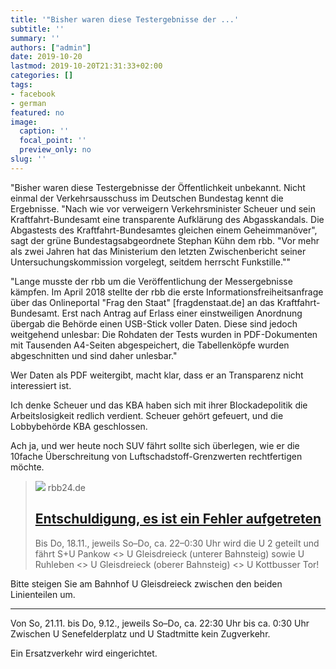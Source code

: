 ```yaml
---
title: '"Bisher waren diese Testergebnisse der ...'
subtitle: ''
summary: ''
authors: ["admin"]
date: 2019-10-20
lastmod: 2019-10-20T21:31:33+02:00
categories: []
tags:
- facebook
- german
featured: no
image:
  caption: ''
  focal_point: ''
  preview_only: no
slug: ''
---
```

"Bisher waren diese Testergebnisse der Öffentlichkeit unbekannt. Nicht einmal der Verkehrsausschuss im Deutschen Bundestag kennt die Ergebnisse. "Nach wie vor verweigern Verkehrsminister Scheuer und sein Kraftfahrt-Bundesamt eine transparente Aufklärung des Abgasskandals. Die Abgastests des Kraftfahrt-Bundesamtes gleichen einem Geheimmanöver", sagt der grüne Bundestagsabgeordnete Stephan Kühn dem rbb. "Vor mehr als zwei Jahren hat das Ministerium den letzten Zwischenbericht seiner Untersuchungskommission vorgelegt, seitdem herrscht Funkstille.""

"Lange musste der rbb um die Veröffentlichung der Messergebnisse kämpfen. Im April 2018 stellte der rbb die erste Informationsfreiheitsanfrage über das Onlineportal "Frag den Staat" [fragdenstaat.de] an das Kraftfahrt-Bundesamt. Erst nach Antrag auf Erlass einer einstweiligen Anordnung übergab die Behörde einen USB-Stick voller Daten. Diese sind jedoch weitgehend unlesbar: Die Rohdaten der Tests wurden in PDF-Dokumenten mit Tausenden A4-Seiten abgespeichert, die Tabellenköpfe wurden abgeschnitten und sind daher unlesbar."

Wer Daten als PDF weitergibt, macht klar, dass er an Transparenz nicht interessiert ist. 

Ich denke Scheuer und das KBA haben sich mit ihrer Blockadepolitik die Arbeitslosigkeit redlich verdient. Scheuer gehört gefeuert, und die Lobbybehörde KBA geschlossen. 

Ach ja, und wer heute noch SUV fährt sollte sich überlegen, wie er die 10fache Überschreitung von Luftschadstoff-Grenzwerten rechtfertigen möchte.
> [![](https://www.rbb24.de)](https://www.rbb24.de/politik/beitrag/2019/10/abgase-dieselskandal-nox-messung-kraftfahrtbundesamt-autos-schmutzig.html)
> rbb24.de
> ## [Entschuldigung, es ist ein Fehler aufgetreten](https://www.rbb24.de/politik/beitrag/2019/10/abgase-dieselskandal-nox-messung-kraftfahrtbundesamt-autos-schmutzig.html)
>
>Bis Do, 18.11., jeweils So–Do, ca. 22–0:30 Uhr
wird die U 2  geteilt und fährt S+U Pankow <> U Gleisdreieck (unterer Bahnsteig) 
sowie U Ruhleben <> U Gleisdreieck (oberer Bahnsteig) <> U Kottbusser Tor! 

Bitte steigen Sie am Bahnhof U Gleisdreieck zwischen den beiden Linienteilen um.

----

Von So, 21.11. bis Do, 9.12., jeweils So–Do, ca. 22:30 Uhr bis ca. 0:30 Uhr
Zwischen U Senefelderplatz und U Stadtmitte kein Zugverkehr.

Ein Ersatzverkehr wird eingerichtet.


